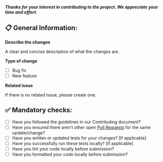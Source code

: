 **_Thanks for your interest in contributing to the project. We appreciate your time and effort._**

## 📋 General Information:

**Describe the changes**

A clear and concise description of what the changes are.

**Type of change**

- [ ] Bug fix
- [ ] New feature

**Related issue**

If there is no related issue, please create one.

## ✅ Mandatory checks:

- [ ] Have you followed the guidelines in our Contributing document?
- [ ] Have you ensured there aren't other open [Pull Requests](../../../pulls) for the same update/change?
- [ ] Have you written or updated tests for your changes? [If applicable]
- [ ] Have you successfully run these tests locally? [If applicable]
- [ ] Have you lint your code locally before submission?
- [ ] Have you formatted your code locally before submission?
